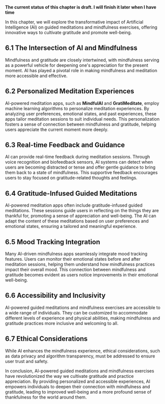 **The current status of this chapter is draft. I will finish it later when I have time**

In this chapter, we will explore the transformative impact of Artificial Intelligence (AI) on guided meditations and mindfulness exercises, offering innovative ways to cultivate gratitude and promote well-being.

6.1 The Intersection of AI and Mindfulness
------------------------------------------

Mindfulness and gratitude are closely intertwined, with mindfulness serving as a powerful vehicle for deepening one's appreciation for the present moment. AI has played a pivotal role in making mindfulness and meditation more accessible and effective.

6.2 Personalized Meditation Experiences
---------------------------------------

AI-powered meditation apps, such as **MindfulAI** and **GratiMeditate**, employ machine learning algorithms to personalize meditation experiences. By analyzing user preferences, emotional states, and past experiences, these apps tailor meditation sessions to suit individual needs. This personalization fosters a sense of connection between mindfulness and gratitude, helping users appreciate the current moment more deeply.

6.3 Real-time Feedback and Guidance
-----------------------------------

AI can provide real-time feedback during meditation sessions. Through voice recognition and biofeedback sensors, AI systems can detect when users are becoming distracted or tense and offer gentle guidance to bring them back to a state of mindfulness. This supportive feedback encourages users to stay focused on gratitude-related thoughts and feelings.

6.4 Gratitude-Infused Guided Meditations
----------------------------------------

AI-powered meditation apps often include gratitude-infused guided meditations. These sessions guide users in reflecting on the things they are thankful for, promoting a sense of appreciation and well-being. The AI can adapt the content of these meditations based on user preferences and emotional states, ensuring a tailored and meaningful experience.

6.5 Mood Tracking Integration
-----------------------------

Many AI-driven mindfulness apps seamlessly integrate mood tracking features. Users can monitor their emotional states before and after meditation sessions, helping them understand how mindfulness practices impact their overall mood. This connection between mindfulness and gratitude becomes evident as users notice improvements in their emotional well-being.

6.6 Accessibility and Inclusivity
---------------------------------

AI-powered guided meditations and mindfulness exercises are accessible to a wide range of individuals. They can be customized to accommodate different levels of experience and physical abilities, making mindfulness and gratitude practices more inclusive and welcoming to all.

6.7 Ethical Considerations
--------------------------

While AI enhances the mindfulness experience, ethical considerations, such as data privacy and algorithm transparency, must be addressed to ensure user trust and safety.

In conclusion, AI-powered guided meditations and mindfulness exercises have revolutionized the way we cultivate gratitude and practice appreciation. By providing personalized and accessible experiences, AI empowers individuals to deepen their connection with mindfulness and gratitude, leading to improved well-being and a more profound sense of thankfulness for the world around them.
